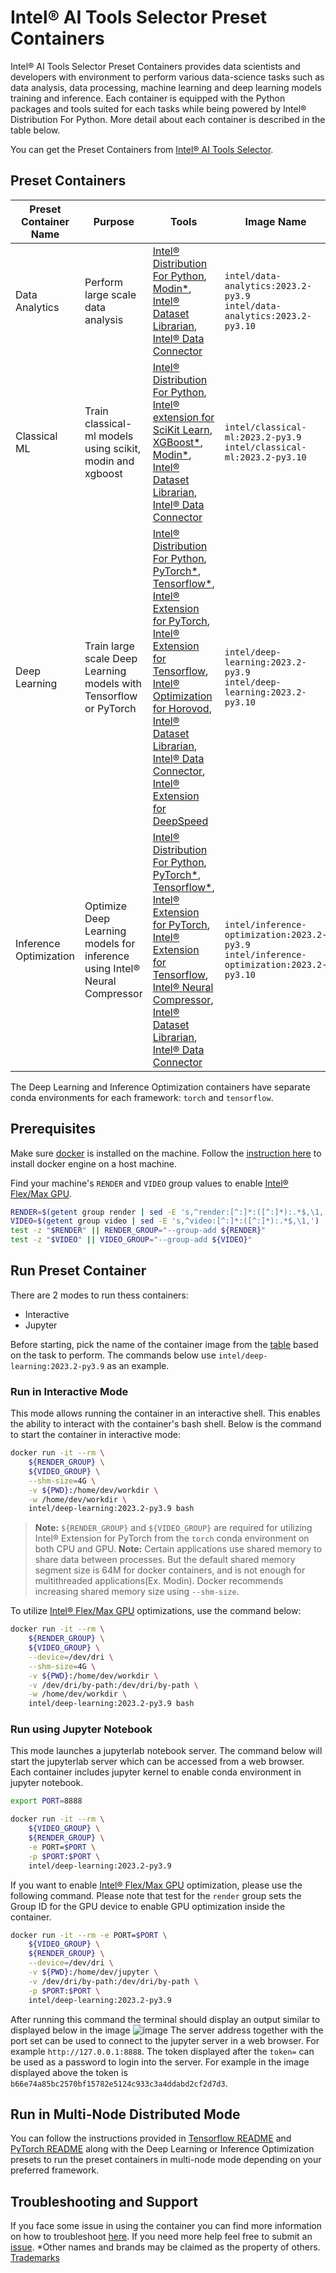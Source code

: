 # Intel® AI Tools Selector Preset Containers
Intel® AI Tools Selector Preset Containers provides data scientists and developers with environment to perform various data-science tasks such as data analysis, data processing, machine learning and deep learning models training and inference. Each container is equipped with the Python packages and tools suited for each tasks while being powered by Intel® Distribution For Python. More detail about each container is described in the table below.

You can get the Preset Containers from [Intel® AI Tools Selector](https://www.intel.com/content/www/us/en/developer/tools/oneapi/ai-tools-selector.html).

## Preset Containers

| Preset Container Name | Purpose | Tools | Image Name |
| -----------------------------| ------------- | ------------- | ----------------- |
| Data Analytics | Perform large scale data analysis | [Intel® Distribution For Python](https://www.intel.com/content/www/us/en/developer/tools/oneapi/distribution-for-python.html), [Modin*](https://github.com/modin-project/modin), [Intel® Dataset Librarian](https://github.com/IntelAI/models/tree/master/datasets/dataset_api), [Intel® Data Connector](https://github.com/IntelAI/models/tree/master/datasets/cloud_data_connector) | `intel/data-analytics:2023.2-py3.9`<br />`intel/data-analytics:2023.2-py3.10` |
| Classical ML | Train classical-ml models using scikit, modin and xgboost | [Intel® Distribution For Python](https://www.intel.com/content/www/us/en/developer/tools/oneapi/distribution-for-python.html), [Intel® extension for SciKit Learn](https://github.com/intel/scikit-learn-intelex), [XGBoost*](https://github.com/dmlc/xgboost), [Modin*](https://github.com/modin-project/modin), <br /> [Intel® Dataset Librarian](https://github.com/IntelAI/models/tree/master/datasets/dataset_api), [Intel® Data Connector](https://github.com/IntelAI/models/tree/master/datasets/cloud_data_connector) | `intel/classical-ml:2023.2-py3.9`<br />`intel/classical-ml:2023.2-py3.10` |
| Deep Learning | Train large scale Deep Learning models with Tensorflow or PyTorch | [Intel® Distribution For Python](https://www.intel.com/content/www/us/en/developer/tools/oneapi/distribution-for-python.html), [PyTorch*](https://pytorch.org/), [Tensorflow*](https://www.tensorflow.org/),<br /> [Intel® Extension for PyTorch](https://github.com/intel/intel-extension-for-pytorch), [Intel® Extension for Tensorflow](https://github.com/intel/intel-extension-for-tensorflow),<br /> [Intel® Optimization for Horovod](https://github.com/intel/intel-optimization-for-horovod), [Intel® Dataset Librarian](https://github.com/IntelAI/models/tree/master/datasets/dataset_api), [Intel® Data Connector](https://github.com/IntelAI/models/tree/master/datasets/cloud_data_connector), [Intel® Extension for DeepSpeed](https://github.com/intel/intel-extension-for-deepspeed) | `intel/deep-learning:2023.2-py3.9`<br />`intel/deep-learning:2023.2-py3.10` |
| Inference Optimization | Optimize Deep Learning models for inference<br /> using Intel® Neural Compressor | [Intel® Distribution For Python](https://www.intel.com/content/www/us/en/developer/tools/oneapi/distribution-for-python.html), [PyTorch*](https://pytorch.org/), [Tensorflow*](https://www.tensorflow.org/), <br /> [Intel® Extension for PyTorch](https://github.com/intel/intel-extension-for-pytorch), [Intel® Extension for Tensorflow](https://github.com/intel/intel-extension-for-tensorflow),<br /> [Intel® Neural Compressor](https://github.com/intel/neural-compressor), [Intel® Dataset Librarian](https://github.com/IntelAI/models/tree/master/datasets/dataset_api), [Intel® Data Connector](https://github.com/IntelAI/models/tree/master/datasets/cloud_data_connector) | `intel/inference-optimization:2023.2-py3.9`<br />`intel/inference-optimization:2023.2-py3.10` |

The Deep Learning and Inference Optimization containers have separate conda environments for each framework: `torch` and `tensorflow`.

## Prerequisites
Make sure [docker](https://docs.docker.com/engine/) is installed on the machine. Follow the [instruction here](https://docs.docker.com/engine/install/) to install docker engine on a host machine.

Find your machine's `RENDER` and `VIDEO` group values to enable [Intel® Flex/Max GPU](https://www.intel.com/content/www/us/en/products/details/discrete-gpus/data-center-gpu.html).
```bash
RENDER=$(getent group render | sed -E 's,^render:[^:]*:([^:]*):.*$,\1,')
VIDEO=$(getent group video | sed -E 's,^video:[^:]*:([^:]*):.*$,\1,')
test -z "$RENDER" || RENDER_GROUP="--group-add ${RENDER}"
test -z "$VIDEO" || VIDEO_GROUP="--group-add ${VIDEO}"
```

## Run Preset Container
There are 2 modes to run thess containers:

* Interactive
* Jupyter

Before starting, pick the name of the container image from the [table](#preset-containers) based on the task to perform. The commands below use `intel/deep-learning:2023.2-py3.9` as an example.

### Run in Interactive Mode
This mode allows running the container in an interactive shell. This enables the ability to interact with the container's bash shell. Below is the command to start the container in interactive mode:

```bash
docker run -it --rm \
    ${RENDER_GROUP} \
    ${VIDEO_GROUP} \
    --shm-size=4G \
    -v ${PWD}:/home/dev/workdir \
    -w /home/dev/workdir \
    intel/deep-learning:2023.2-py3.9 bash
```

>**Note:** `${RENDER_GROUP}` and `${VIDEO_GROUP}` are required for utilizing Intel® Extension for PyTorch from the `torch` conda environment on both CPU and GPU.
>**Note:** Certain applications use shared memory to share data between processes. But the default shared memory segment size is 64M for docker containers, and is not enough for multithreaded applications(Ex. Modin). Docker recommends increasing shared memory size using `--shm-size`.

To utilize [Intel® Flex/Max GPU](https://www.intel.com/content/www/us/en/products/details/discrete-gpus/) optimizations, use the command below:

```bash
docker run -it --rm \
    ${RENDER_GROUP} \
    ${VIDEO_GROUP} \
    --device=/dev/dri \
    --shm-size=4G \
    -v ${PWD}:/home/dev/workdir \
    -v /dev/dri/by-path:/dev/dri/by-path \
    -w /home/dev/workdir \
    intel/deep-learning:2023.2-py3.9 bash
```

### Run using Jupyter Notebook
This mode launches a jupyterlab notebook server. The command below will start the jupyterlab server which can be accessed from a web browser. Each container includes jupyter kernel to enable conda environment in jupyter notebook.

```bash
export PORT=8888
```

```bash
docker run -it --rm \
    ${VIDEO_GROUP} \
    ${RENDER_GROUP} \
    -e PORT=$PORT \
    -p $PORT:$PORT \
    intel/deep-learning:2023.2-py3.9
```

If you want to enable [Intel® Flex/Max GPU](https://www.intel.com/content/www/us/en/products/details/discrete-gpus/data-center-gpu.html) optimization, please use the following command. Please note that test for the `render` group sets the Group ID for the GPU device to enable GPU optimization inside the container.

```bash
docker run -it --rm -e PORT=$PORT \
    ${VIDEO_GROUP} \
    ${RENDER_GROUP} \
    --device=/dev/dri \
    -v ${PWD}:/home/dev/jupyter \
    -v /dev/dri/by-path:/dev/dri/by-path \
    -p $PORT:$PORT \
    intel/deep-learning:2023.2-py3.9
```

After running this command the terminal should display an output similar to displayed below in the image ![image](https://github.com/intel/ai-containers/assets/18349036/0a8a2d05-f7b0-4a9f-994e-bcc4e4b703a0) The server address together with the port set can be used to connect to the jupyter server in a web browser. For example `http://127.0.0.1:8888`. The token displayed after the `token=` can be used as a password to login into the server. For example in the image displayed above the token is `b66e74a85bc2570bf15782e5124c933c3a4ddabd2cf2d7d3`.

## Run in Multi-Node Distributed Mode

You can follow the instructions provided in [Tensorflow README](../tensorflow/README.md#intel®-tensorflow-distributed-execution-in-containers) and [PyTorch README](../pytorch/README.md#intel®-pytorch-distributed-execution-in-containers) along with the Deep Learning or Inference Optimization presets to run the preset containers in multi-node mode depending on your preferred framework.

## Troubleshooting and Support
If you face some issue in using the container you can find more information on how to troubleshoot [here](https://github.com/intel/ai-containers#troubleshooting). If you need more help feel free to submit an [issue](https://github.com/intel/ai-containers/issues).
*Other names and brands may be claimed as the property of others. [Trademarks](http://www.intel.com/content/www/us/en/legal/trademarks.html)
